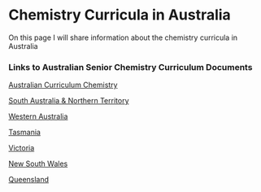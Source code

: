 <h1>Chemistry Curricula in Australia</h1>
<body>
<p>On this page I will share information about the chemistry curricula in Australia</p>



<h3>Links to Australian Senior Chemistry Curriculum Documents</h3>

[Australian Curriculum Chemistry](https://www.australiancurriculum.edu.au/senior-secondary-curriculum/science/chemistry/)

[South Australia & Northern Territory](https://www.sace.sa.edu.au/web/chemistry)

[Western Australia](https://senior-secondary.scsa.wa.edu.au/syllabus-and-support-materials/science/chemistry)

[Tasmania](https://www.tasc.tas.gov.au/students/courses/science/chm415115-4/)

[Victoria](https://www.vcaa.vic.edu.au/curriculum/vce/vce-study-designs/chemistry/Pages/index.aspx)

[New South Wales](https://educationstandards.nsw.edu.au/wps/portal/nesa/11-12/stage-6-learning-areas/stage-6-science/chemistry-2017)

[Queensland](https://www.qcaa.qld.edu.au/senior/senior-subjects/sciences/chemistry/syllabus)

</body>
